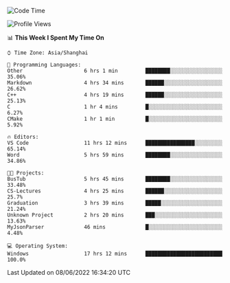 <!--START_SECTION:waka-->
![Code Time](http://img.shields.io/badge/Code%20Time-108%20hrs%2059%20mins-blue)

![Profile Views](http://img.shields.io/badge/Profile%20Views-5-blue)

📊 **This Week I Spent My Time On** 

```text
⌚︎ Time Zone: Asia/Shanghai

💬 Programming Languages: 
Other                    6 hrs 1 min         ████████░░░░░░░░░░░░░░░░░   35.06% 
Markdown                 4 hrs 34 mins       ██████░░░░░░░░░░░░░░░░░░░   26.62% 
C++                      4 hrs 19 mins       ██████░░░░░░░░░░░░░░░░░░░   25.13% 
C                        1 hr 4 mins         █░░░░░░░░░░░░░░░░░░░░░░░░   6.27% 
CMake                    1 hr 1 min          █░░░░░░░░░░░░░░░░░░░░░░░░   5.92%

🔥 Editors: 
VS Code                  11 hrs 12 mins      ████████████████░░░░░░░░░   65.14% 
Word                     5 hrs 59 mins       ████████░░░░░░░░░░░░░░░░░   34.86%

🐱‍💻 Projects: 
BusTub                   5 hrs 45 mins       ████████░░░░░░░░░░░░░░░░░   33.48% 
CS-Lectures              4 hrs 25 mins       ██████░░░░░░░░░░░░░░░░░░░   25.7% 
Graduation               3 hrs 39 mins       █████░░░░░░░░░░░░░░░░░░░░   21.24% 
Unknown Project          2 hrs 20 mins       ███░░░░░░░░░░░░░░░░░░░░░░   13.63% 
MyJsonParser             46 mins             █░░░░░░░░░░░░░░░░░░░░░░░░   4.48%

💻 Operating System: 
Windows                  17 hrs 12 mins      █████████████████████████   100.0%

```


 Last Updated on 08/06/2022 16:34:20 UTC
<!--END_SECTION:waka-->